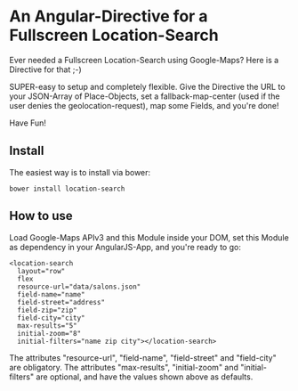 An Angular-Directive for a Fullscreen Location-Search
=====================================================

Ever needed a Fullscreen Location-Search using Google-Maps? Here is a Directive for that ;-)

SUPER-easy to setup and completely flexible. Give the Directive the URL to your JSON-Array of Place-Objects,
set a fallback-map-center (used if the user denies the geolocation-request), map some Fields, and you're done!

Have Fun!  


## Install

The easiest way is to install via bower:

    bower install location-search


## How to use

Load Google-Maps APIv3 and this Module inside your DOM, set this Module as dependency in your AngularJS-App, and you're ready to go:

    <location-search
      layout="row"
      flex
      resource-url="data/salons.json"
      field-name="name"
      field-street="address"
      field-zip="zip"
      field-city="city"
      max-results="5"
      initial-zoom="8"
      initial-filters="name zip city"></location-search>

The attributes "resource-url", "field-name", "field-street" and "field-city" are obligatory.
The attributes "max-results", "initial-zoom" and "initial-filters" are optional, and have the values shown above as defaults.

